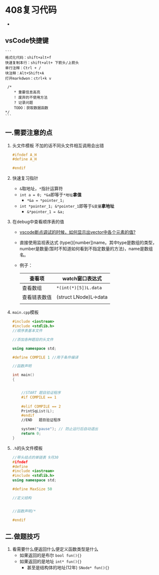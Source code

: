 # 408复习代码

- 
## vsCode快捷键
    ```
    格式化代码：shift+alt+f
    快速复制本行：shift+alt+ 下箭头/上箭头
    单行注释：Ctrl + /
    块注释：Alt+Shift+A
    打开markdwon：ctrl+k v

     /* 
        * 重要信息高亮
        ! 废弃的不使用方法
        ? 记录问题
        TODO：获取数据函数
    */
    ```
    
    

## 一.需要注意的点
1. 头文件模板 不加的话不同头文件相互调用会出错
    ```cpp
    #ifndef A_H
    #define A_H

    #endif
    ```
2. 快速复习指针
   - ```&```取地址，```*```指针运算符
    - ```int a = 0; *&a```即等于```*地址```**拿值**
        - ```*&a = *pointer_1;```
    - ```int *pointer_1; &*pointer_1```即等于```&变量```**拿地址**
        -  ```&*pointer_1 = &a;```
3. 在debug中查看顺序表的值
   - [vscode断点调试的时候，如何显示出vector中各个元素的值?](#https://ask.csdn.net/questions/7706531)
   - 直接使用监视表达式 (type()[number])name。其中type是数组的类型，number是数量(暂时不知道如何看到不指定数量的方法)，name是数组名。
   - 例子： 

        | 查看项  | watch窗口表达式   |
        | --- | --- | 
        | 查看数组    |   ```*(int(*)[5])L.data```  |   
        | 查看链表数值    |   (struct LNode)L->data  |     
        |     |     |     

4. ```main.cpp```模板
    ```cpp
    #include <iostream>
    #include <stdlib.h>
    //顺序表基本文件

    //添加各种题目的头文件

    using namespace std;

    #define COMPILE 1 //用于条件编译 

    //函数声明

    int main()
    {
    

        //START 题目验证程序
        #if COMPILE == 1
        
        #elif COMPILE == 2
        PrintSqList(L);
        #endif
        //END   题目验证程序

        system("pause"); // 防止运行后自动退出
        return 0;
    }
    ```
5. ```.h```的头文件模板
    ```cpp
    //带头结点的单链表 9月30
    #ifndef 
    #define 
    #include <iostream>
    #include <stdlib.h>
    using namespace std;

    #define MaxSize 50

    //定义结构


    //函数声明/*

    #endif
    ```
## 二.做题技巧
1. 看需要什么便返回什么便定义函数类型是什么
    - 如果返回的是布尔 ```bool fun(){}```
    - 如果返回的是地址 ```int* fun(){}``` 
        - 甚至是结构体的地址(12年) ```SNode* fun(){}```
